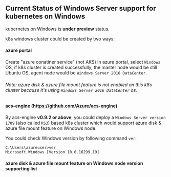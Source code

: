 ## Current Status of Windows Server support for kubernetes on Windows
kubernetes on Windows is **under preview** status.

k8s windows cluster could be created by two ways:

#### azure portal
Create "azure conatiner service" (not AKS) in azure portal, select `Windows` OS, if k8s cluster is created successfully, the master node would be still Ubuntu OS, agent node would be `Windows Server 2016 DataCenter`.
###### Note: azure disk & azure file mount feature is not enabled on this k8s cluster because it's using `Windows Server 2016 DataCenter` os.

#### acs-engine (https://github.com/Azure/acs-engine)
By acs-engine **v0.9.2 or above**, you could deploy a `Windows Server version 1709` (also called `RS3`) based k8s cluster which would support azure disk & azure file mount feature on Windows node. 

You could check Windows version by following command `ver`:
```
C:\Users\azureuser>ver
Microsoft Windows [Version 10.0.16299.19]
```

#### azure disk & azure file mount feature on Windows node version supporting list
